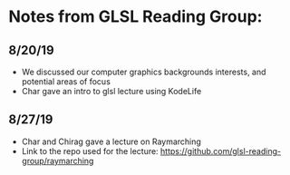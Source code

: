 # Notes from GLSL Reading Group:

## 8/20/19
* We discussed our computer graphics backgrounds interests, and potential areas of focus 
* Char gave an intro to glsl lecture using KodeLife


## 8/27/19
* Char and Chirag gave a lecture on Raymarching
* Link to the repo used for the lecture: https://github.com/glsl-reading-group/raymarching